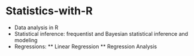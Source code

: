 # Statistics-with-R
* Data analysis in R
* Statistical inference: frequentist and Bayesian statistical inference and modeling
* Regressions: ** Linear Regression 
               ** Regression Analysis
